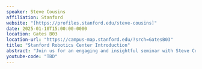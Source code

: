 ```yaml
---
speaker: Steve Cousins
affiliation: Stanford
website: "[https://profiles.stanford.edu/steve-cousins]"
date: 2025-01-10T15:00:00-0000
location: Gates B03
location-url: "https://campus-map.stanford.edu/?srch=GatesB03"
title: "Stanford Robotics Center Introduction"
abstract: "Join us for an engaging and insightful seminar with Steve Cousins, the Executive Director of the Stanford Robotics Center, as he introduces the groundbreaking work being done at one of the world’s leading hubs for robotics innovation. In this talk, Steve will provide an overview of the Center’s mission and provide insight into the future of robotics."
youtube-code: "TBD"
---
```

